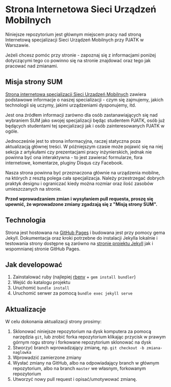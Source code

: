 # Strona Internetowa Sieci Urządzeń Mobilnych

Niniejsze repozytorium jest głównym miejscem pracy nad stroną Internetową
specjalizacji Sieci Urządzeń Mobilnych przy PJATK w Warszawie.

Jeżeli chcesz pomóc przy stronie - zapoznaj się z informacjami poniżej
dotyczącymi tego co powinno się na stronie znajdować oraz tego jak pracować
nad zmianami.

## Misja strony SUM

[Strona internetowa specjalizacji Sieci Urządzeń Mobilnych](http://pjatk-sum.github.io/) zawiera podstawowe
informacje o naszej specializacji - czym się zajmujemy, jakich technologii się
uczymy, jakimi urządzeniami dysponujemy, itd.

Jest ona źródłem informacji zarówno dla osób zastanawiających się nad wybraniem
SUM jako swojej specjalizacji będąc studentem PJATK, osób już będących
studentami tej specjalizacji jak i osób zainteresowanych PJATK w ogóle.

Jednocześnie jest to strona informacyjna, raczej statyczna poza aktualizacją
głównej treści. W późniejszym czasie może pojawić się na niej sekcja z
artykułami czy prezentacjami pracy inżynierskich, jednak nie powinna być ona
interaktywna - to jest zawierać formularze, fora internetowe, komentarze,
pluginy Disqus czy Facebook.

Nasza strona powinna być przeznaczona głównie na urządzenia mobilne, na których
z resztą polega cała specjalizacja. Należy przestrzegać dobrych praktyk designu
i ograniczać kiedy można rozmiar oraz ilość zasobów umieszczanych na stronie.

**Przed wprowadzaniem zmian i wysyłaniem pull requesta, proszę się upewnić,
że wprowadzone zmiany zgadzają się z "Misją strony SUM".**

## Technologia

Strona jest hostowana na [GitHub Pages](http://pages.github.com) i budowana jest
przy pomocy gema Jekyll. Dokumentacja oraz kroki potrzebne do instalacji Jekylla
lokalnie i testowania strony dostępne są zarówno na
[stronie projektu Jekyll](http://jekyllrb.com) jak i wspomnianej stronie GitHub Pages.

## Jak developować

1. Zainstalować ruby (najlepiej [rbenv](https://github.com/rbenv/rbenv) + `gem install bundler`)
1. Wejść do katalogu projektu
1. Uruchomić `bundle install`
1. Uruchomić serwer za pomocą `bundle exec jekyll serve`

## Aktualizacje

W celu dokonania aktualizacji strony prosimy:

1. Sklonować niniejsze repozytorium na dysk komputera za pomocą narzędzia `git`,
lub zrobić forka repozytorium klikając przycisk w prawym górnym rogu strony i
forkowane repozytorium sklonować na dysk
1. Stworzyć branch wprowadzający zmianę, np. `git checkout -b zmiana-naglowka`
1. Wprowadzić zamierzone zmiany
1. Wysłać zmiany na GitHub, albo na odpowiadający branch w głównym repozytorium,
albo na branch `master` we własnym, forkowanym repozytorium
1. Utworzyć nowy pull request i opisać/umotywować zmianę.
